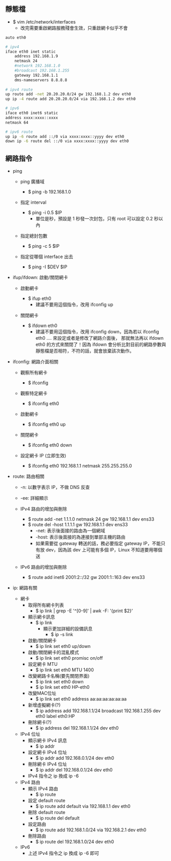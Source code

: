 ## 靜態檔
* $ vim /etc/network/interfaces
    * 改完需要重啟網路服務殘會生效，只重啟網卡似乎不會
```bash
auto eth0

# ipv4
iface eth0 inet static
    address 192.168.1.9
    netmask 24
    #network 192.168.1.0
    #broadcast 192.168.1.255
    gateway 192.168.1.1
    dms-nameservers 8.8.8.8
    
# ipv4 route
up route add -net 20.20.20.0/24 gw 192.168.1.2 dev eth0
up ip -4 route add 20.20.20.0/24 via 192.168.1.2 dev eth0

# ipv6
iface eth0 inet6 static
address xxxx:xxxx::xxxx
netmask 64

# ipv6 route
up ip -6 route add ::/0 via xxxx:xxxx::yyyy dev eth0
down ip -6 route del ::/0 via xxxx:xxxx::yyyy dev eth0
```


## 網路指令
* ping
    * ping 廣播域
        * $ ping -b 192.168.1.0

    * 指定 interval
        * $ ping -i 0.5 $IP
            * 單位是秒，預設是 1 秒發一次封包，只有 root 可以設定 0.2 秒以內

    * 指定總封包數
        * $ ping -c 5 $IP

    * 指定從哪個 interface 出去
        * $ ping -I $DEV $IP

* ifup/ifdown: 啟動/關閉網卡
    * 啟動網卡
         * $ ifup eth0
            * 建議不要用這個指令，改用 ifconfig up

    * 關閉網卡
        * $ ifdown eth0
            * 建議不要用這個指令，改用 ifconfig down，因為若以 ifconfig eth0 .... 來設定或者是修改了網路介面後， 那就無法再以 ifdown eth0 的方式來關閉了！因為 ifdown 會分析比對目前的網路參數與靜態檔是否相符，不符的話，就會放棄該次動作。

* ifconfig: 網路介面相關
    * 觀察所有網卡
        * $ ifconfig

    * 觀察特定網卡
        * $ ifconfig eth0

    * 啟動網卡
        * $ ifconfig eth0 up

    * 關閉網卡
        * $ ifconfig eth0 down

    * 設定網卡 IP (立即生效)
        * $ ifconfig eth0 192.168.1.1 netmask 255.255.255.0

* route:  路由相關
    * -n: 以數字表示 IP，不做 DNS 反查
    * -ee: 詳細顯示

    * IPv4 路由的增加與刪除
        * $ route add -net 1.1.1.0 netmask 24 gw 192.168.1.1 dev ens33
        * $ route del -host 1.1.1.1 gw 192.168.1.1 dev ens33
            * -net: 表示後面接的路由為一個網域
            * -host: 表示後面接的為連接到單部主機的路由
            * 如果需要從 gateway 轉送的話，務必要指定 gateway IP，不能只有放 dev，因為該 dev 上可能有多個 IP，Linux 不知道要用哪個送

    * IPv6 路由的增加與刪除
        * $ route add inet6 2001:2::/32 gw 2001:1::163 dev ens33 

* ip: 網路有關
    * 網卡
        * 取得所有網卡列表
            * $ ip link | grep -E '^[0-9]' | awk -F: '{print $2}'
        * 顯示網卡訊息
            * $ ip link
                * 顯示更加詳細的設備訊息
                    * $ ip -s link
        * 啟動/關閉網卡
            * $ ip link set eth0 up/down
        * 啟動/關閉網卡的混亂模式
            * $ ip link set eth0 promisc on/off
        * 設定網卡 MTU
            * $ ip link set eth0 MTU 1400
        * 改變網路卡名稱(要先關閉界面)
            * $ ip link set eth0 down
            * $ ip link set eth0 HP-eth0
        * 改變MAC位址
            * $ ip link set eth0 address aa:aa:aa:aa:aa:aa
        * 新增虛擬網卡(?)
            * $ ip address add 192.168.1.1/24 broadcast 192.168.1.255 dev eth0 label eth0:HP
        * 刪除網卡(?)
            * $ ip address del 192.168.1.1/24 dev eth0
    * IPv4 位址
        * 顯示網卡 IPv4 訊息
            * $ ip addr
        * 設定網卡 IPv4 位址
            * $ ip addr add 192.168.0.1/24 dev eth0
        * 刪除網卡 IPv4 位址
            * $ ip addr del 192.168.0.1/24 dev eth0
        * IPv4 指令之 ip 換成 ip -6
    * IPv4 路由
        * 顯示 IPv4 路由
            * $ ip route
        * 設定 default route
            * $ ip route add default via 192.168.1.1 dev eth0
        * 刪除 default route
            * $ ip route del default
        * 設定路由
            * $ ip route add 192.168.1.0/24 via 192.168.2.1 dev eth0
        * 刪除路由
            * $ ip route del 192.168.1.0/24 dev eth0
    * IPv6 
        * 上述 IPv4 指令之 ip 換成 ip -6 即可
